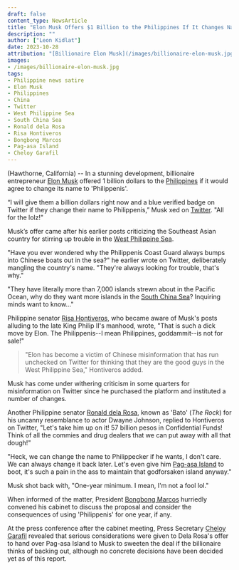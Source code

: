 ```yaml
---
draft: false
content_type: NewsArticle
title: "Elon Musk Offers $1 Billion to the Philippines If It Changes Name to 'Philippenis'"
description: ""
author: ["Leon Kidlat"]
date: 2023-10-28
attribution: "[Billionaire Elon Musk](/images/billionaire-elon-musk.jpg) photo by [Heisenberg Media](https://www.flickr.com/photos/88975472@N03/10611143395). [Creative Commons](https://creativecommons.org/licenses/by/2.0/deed.en) BY-2.0."
images:
- /images/billionaire-elon-musk.jpg
tags:
- Philippine news satire
- Elon Musk
- Philippines
- China
- Twitter
- West Philippine Sea
- South China Sea
- Ronald dela Rosa
- Risa Hontiveros
- Bongbong Marcos
- Pag-asa Island
- Cheloy Garafil
---
```

(Hawthorne, California) -- In a stunning development, billionaire entrepreneur [Elon Musk](/tags/elon-musk/) offered 1 billion dollars to the [Philippines](/tags/philippines/) if it would agree to change its name to 'Philippenis'.

“I will give them a billion dollars right now and a blue verified badge on Twitter if they change their name to Philippenis,” Musk xed on [Twitter](/tags/twitter/). "All for the lolz!"

Musk’s offer came after his earlier posts criticizing the Southeast Asian country for stirring up trouble in the [West Philippine Sea](/tags/west-philippine-sea/).

"Have you ever wondered why the Philippenis Coast Guard always bumps into Chinese boats out in the sea?" he earlier wrote on Twitter, deliberately mangling the country's name. "They're always looking for trouble, that's why."

"They have literally more than 7,000 islands strewn about in the Pacific Ocean, why do they want more islands in the [South China Sea](/tags/south-china-sea/)? Inquiring minds want to know..."

Philippine senator [Risa Hontiveros](/tags/risa-hontiveros/), who became aware of Musk's posts alluding to the late King Philip II's manhood, wrote, "That is such a dick move by Elon. The Philippenis--I mean Philippines, goddammit--is not for sale!"

>"Elon has become a victim of Chinese misinformation that has run unchecked on Twitter for thinking that they are the good guys in the West Philippine Sea," Hontiveros added.

Musk has come under withering criticism in some quarters for misinformation on Twitter since he purchased the platform and instituted a number of changes.

Another Philippine senator [Ronald dela Rosa](/tags/ronald-dela-rosa/), known as 'Bato' (*The Rock*) for his  uncanny resemblance to actor Dwayne Johnson, replied to Hontiveros on Twitter, "Let's take him up on it! 57 billion pesos in Confidential Funds! Think of all the commies and drug dealers that we can put away with all that dough!"

"Heck, we can change the name to Philippecker if he wants, I don't care. We can always change it back later. Let's even give him [Pag-asa Island](/tags/pag-asa-island/) to boot, it's such a pain in the ass to maintain that godforsaken island anyway."

Musk shot back with, "One-year minimum. I mean, I'm not a fool lol."

When informed of the matter, President [Bongbong Marcos](/tags/bongbong-marcos/) hurriedly convened his cabinet to discuss the proposal and consider the consequences of using 'Philippenis' for one year, if any.

At the press conference after the cabinet meeting, Press Secretary [Cheloy Garafil](/tags/cheloy-garafil/) revealed that serious considerations were given to Dela Rosa's offer to hand over Pag-asa Island to Musk to sweeten the deal if the billionaire thinks of backing out, although no concrete decisions have been decided yet as of this report.